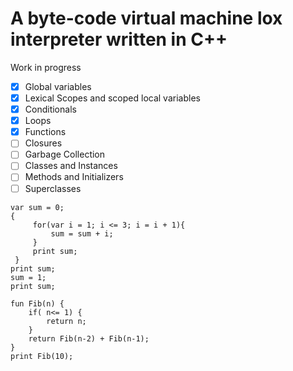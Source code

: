 # A byte-code virtual machine lox interpreter written in C++
Work in progress
- [x] Global variables
- [x] Lexical Scopes and scoped local variables
- [x] Conditionals
- [x] Loops
- [x] Functions
- [ ] Closures
- [ ] Garbage Collection
- [ ] Classes and Instances
- [ ] Methods and Initializers
- [ ] Superclasses

```
var sum = 0;
{
     for(var i = 1; i <= 3; i = i + 1){
         sum = sum + i;
     }
     print sum;
 }
print sum;
sum = 1;
print sum;
```

```
fun Fib(n) {
    if( n<= 1) {
        return n;
    }
    return Fib(n-2) + Fib(n-1);
}
print Fib(10);
```
